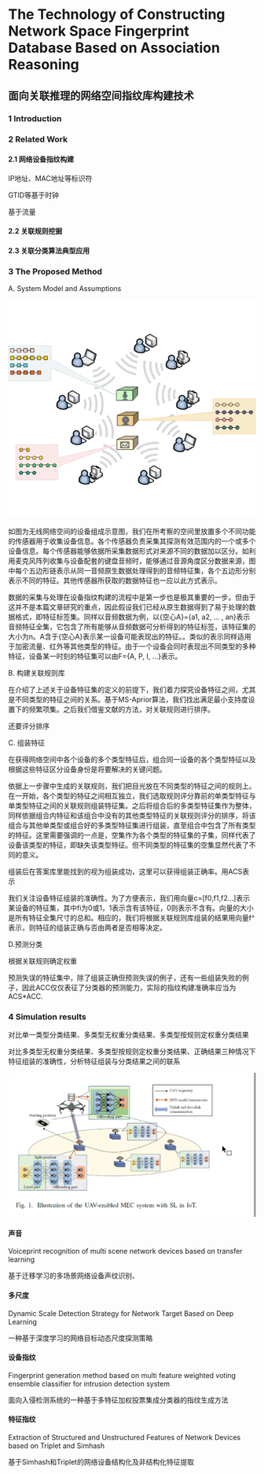 # The Technology of Constructing Network Space Fingerprint Database Based on Association Reasoning

## 面向关联推理的网络空间指纹库构建技术



### 1 Introduction



### 2 Related Work

#### 2.1 网络设备指纹构建

IP地址、MAC地址等标识符

GTID等基于时钟

基于流量

#### 2.2 关联规则挖掘



#### 2.3 关联分类算法典型应用



### 3 The Proposed Method

A. System Model and Assumptions



![image-20230113175707944](imgs/thesis/image-20230113175707944.png)

如图为无线网络空间的设备组成示意图，我们在所考察的空间里放置多个不同功能的传感器用于收集设备信息。各个传感器负责采集其探测有效范围内的一个或多个设备信息。每个传感器能够依据所采集数据形式对来源不同的数据加以区分。如利用麦克风阵列收集与设备配套的键盘音频时，能够通过音源角度区分数据来源，图中每个五边形链表示从同一音频原生数据处理得到的音频特征集，各个五边形分别表示不同的特征。其他传感器所获取的数据特征也一应以此方式表示。

数据的采集与处理在设备指纹构建的流程中是第一步也是极其重要的一步。但由于这并不是本篇文章研究的重点，因此假设我们已经从原生数据得到了易于处理的数据格式，即特征标签集。同样以音频数据为例，以{空心A}={a1, a2, ... , an}表示音频特征全集，它包含了所有能够从音频数据可分析得到的特征标签，该特征集的大小为n。A含于{空心A}表示某一设备可能表现出的特征。。类似的表示同样适用于加密流量、红外等其他类型的特征。由于一个设备会同时表现出不同类型的多种特征，设备某一时刻的特征集可以由F={A, P, I, ...}表示。

B. 构建关联规则库

在介绍了上述关于设备特征集的定义的前提下，我们着力探究设备特征之间，尤其是不同类型的特征之间的关系。基于MS-Aprior算法，我们找出满足最小支持度设置下的频繁项集。之后我们借鉴文献的方法，对关联规则进行排序。

还要评分排序



C. 组装特征

在获得网络空间中各个设备的多个类型特征后，组合同一设备的各个类型特征以及根据这些特征区分设备身份是将要解决的关键问题。

依据上一步骤中生成的关联规则，我们把目光放在不同类型的特征之间的规则上。在一开始，各个类型的特征之间相互独立，我们选取规则评分靠前的单类型特征与单类型特征之间的关联规则组装特征集。之后将组合后的多类型特征集作为整体，同样依据组合内特征和该组合中没有的其他类型特征的关联规则评分的排序，将该组合与其他单类型或组合好的多类型特征集进行组装，直至组合中包含了所有类型的特征。这里需要强调的一点是，空集作为各个类型的特征集的子集，同样代表了设备该类型的特征，即缺失该类型特征。但不同类型的特征集的空集显然代表了不同的意义。

组装后在答案库里能找到的视为组装成功，这里可以获得组装正确率。用ACS表示

我们关注设备特征组装的准确性。为了方便表示，我们用向量c=[f0,f1,f2...]表示某设备的特征集，其中fi为0或1，1表示含有该特征，0则表示不含有。向量的大小是所有特征全集尺寸的总和。相应的，我们将根据关联规则库组装的结果用向量f^表示，则特征的组装正确与否由两者是否相等决定。

D.预测分类

根据关联规则确定权重

预测失误的特征集中，除了组装正确但预测失误的例子，还有一些组装失败的例子，因此ACC仅仅表征了分类器的预测能力，实际的指纹构建准确率应当为ACS*ACC.



### 4 Simulation results

对比单一类型分类结果、多类型无权重分类结果、多类型按规则定权重分类结果

对比多类型无权重分类结果、多类型按规则定权重分类结果、正确结果三种情况下特征组装的准确性，分析特征组装与分类结果之间的联系





























![](imgs/thesis/image-20230104200442451.png)

#### 声音

Voiceprint recognition of multi scene network devices based on transfer learning

基于迁移学习的多场景网络设备声纹识别、

#### 多尺度

Dynamic Scale Detection Strategy for Network Target Based on Deep Learning

一种基于深度学习的网络目标动态尺度探测策略

#### 设备指纹

Fingerprint generation method based on multi feature weighted voting ensemble classifier for intrusion detection system

面向入侵检测系统的一种基于多特征加权投票集成分类器的指纹生成方法

#### 特征指纹

Extraction of Structured and Unstructured Features of Network Devices based on Triplet and Simhash

基于Simhash和Triplet的网络设备结构化及非结构化特征提取

